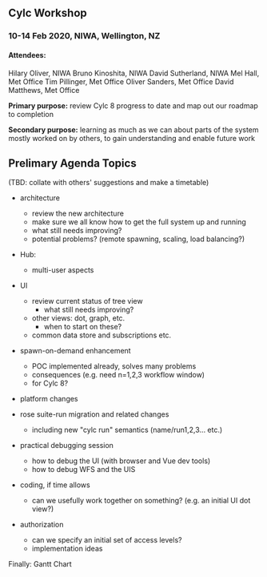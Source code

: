 ## Cylc Workshop
### 10-14 Feb 2020, NIWA, Wellington, NZ

#### Attendees:

Hilary Oliver, NIWA
Bruno Kinoshita, NIWA
David Sutherland, NIWA
Mel Hall, Met Office
Tim Pillinger, Met Office
Oliver Sanders, Met Office
David Matthews, Met Office

**Primary purpose:** review Cylc 8 progress to date and map out our roadmap to
completion

**Secondary purpose:** learning as much as we can about parts of the system
mostly worked on by others, to gain understanding and enable future work

## Prelimary Agenda Topics

(TBD: collate with others' suggestions and make a timetable)

- architecture
  - review the new architecture
  - make sure we all know how to get the full system up and running
  - what still needs improving?
  - potential problems? (remote spawning, scaling, load balancing?)

- Hub:
  - multi-user aspects

- UI
  - review current status of tree view
    - what still needs improving?
  - other views: dot, graph, etc.
    - when to start on these?
  - common data store and subscriptions etc.

- spawn-on-demand enhancement
  - POC implemented already, solves many problems
  - consequences (e.g. need n=1,2,3 workflow window)
  - for Cylc 8?

- platform changes

- rose suite-run migration and related changes
  - including new "cylc run" semantics (name/run1,2,3... etc.)

- practical debugging session
  - how to debug the UI (with browser and Vue dev tools)
  - how to debug WFS and the UIS

- coding, if time allows
  - can we usefully work together on something?
    (e.g. an initial UI dot view?)

- authorization
  - can we specify an initial set of access levels?
  - implementation ideas

Finally: Gantt Chart
